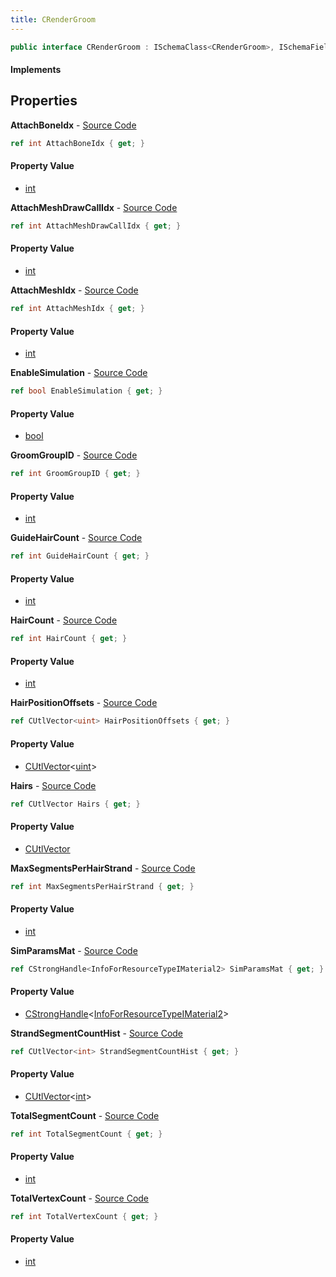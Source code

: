 ```yaml
---
title: CRenderGroom
---
```


```csharp
public interface CRenderGroom : ISchemaClass<CRenderGroom>, ISchemaField, ISchemaClass, INativeHandle
```

#### Implements

## Properties

**AttachBoneIdx** - [Source Code](https://github.com/swiftly-solution/swiftlys2/blob/master/managed/src/SwiftlyS2.Generated/Schemas/Interfaces/CRenderGroom.cs#L37)

```csharp
ref int AttachBoneIdx { get; }
```

#### Property Value

- [int](https://learn.microsoft.com/dotnet/api/system.int32)

**AttachMeshDrawCallIdx** - [Source Code](https://github.com/swiftly-solution/swiftlys2/blob/master/managed/src/SwiftlyS2.Generated/Schemas/Interfaces/CRenderGroom.cs#L41)

```csharp
ref int AttachMeshDrawCallIdx { get; }
```

#### Property Value

- [int](https://learn.microsoft.com/dotnet/api/system.int32)

**AttachMeshIdx** - [Source Code](https://github.com/swiftly-solution/swiftlys2/blob/master/managed/src/SwiftlyS2.Generated/Schemas/Interfaces/CRenderGroom.cs#L39)

```csharp
ref int AttachMeshIdx { get; }
```

#### Property Value

- [int](https://learn.microsoft.com/dotnet/api/system.int32)

**EnableSimulation** - [Source Code](https://github.com/swiftly-solution/swiftlys2/blob/master/managed/src/SwiftlyS2.Generated/Schemas/Interfaces/CRenderGroom.cs#L43)

```csharp
ref bool EnableSimulation { get; }
```

#### Property Value

- [bool](https://learn.microsoft.com/dotnet/api/system.boolean)

**GroomGroupID** - [Source Code](https://github.com/swiftly-solution/swiftlys2/blob/master/managed/src/SwiftlyS2.Generated/Schemas/Interfaces/CRenderGroom.cs#L35)

```csharp
ref int GroomGroupID { get; }
```

#### Property Value

- [int](https://learn.microsoft.com/dotnet/api/system.int32)

**GuideHairCount** - [Source Code](https://github.com/swiftly-solution/swiftlys2/blob/master/managed/src/SwiftlyS2.Generated/Schemas/Interfaces/CRenderGroom.cs#L27)

```csharp
ref int GuideHairCount { get; }
```

#### Property Value

- [int](https://learn.microsoft.com/dotnet/api/system.int32)

**HairCount** - [Source Code](https://github.com/swiftly-solution/swiftlys2/blob/master/managed/src/SwiftlyS2.Generated/Schemas/Interfaces/CRenderGroom.cs#L29)

```csharp
ref int HairCount { get; }
```

#### Property Value

- [int](https://learn.microsoft.com/dotnet/api/system.int32)

**HairPositionOffsets** - [Source Code](https://github.com/swiftly-solution/swiftlys2/blob/master/managed/src/SwiftlyS2.Generated/Schemas/Interfaces/CRenderGroom.cs#L19)

```csharp
ref CUtlVector<uint> HairPositionOffsets { get; }
```

#### Property Value

- [CUtlVector](/docs/api/shared/natives/cutlvector-1)<[uint](https://learn.microsoft.com/dotnet/api/system.uint32)>

**Hairs** - [Source Code](https://github.com/swiftly-solution/swiftlys2/blob/master/managed/src/SwiftlyS2.Generated/Schemas/Interfaces/CRenderGroom.cs#L17)

```csharp
ref CUtlVector Hairs { get; }
```

#### Property Value

- [CUtlVector](/docs/api/shared/natives/cutlvector)

**MaxSegmentsPerHairStrand** - [Source Code](https://github.com/swiftly-solution/swiftlys2/blob/master/managed/src/SwiftlyS2.Generated/Schemas/Interfaces/CRenderGroom.cs#L25)

```csharp
ref int MaxSegmentsPerHairStrand { get; }
```

#### Property Value

- [int](https://learn.microsoft.com/dotnet/api/system.int32)

**SimParamsMat** - [Source Code](https://github.com/swiftly-solution/swiftlys2/blob/master/managed/src/SwiftlyS2.Generated/Schemas/Interfaces/CRenderGroom.cs#L21)

```csharp
ref CStrongHandle<InfoForResourceTypeIMaterial2> SimParamsMat { get; }
```

#### Property Value

- [CStrongHandle](/docs/api/shared/natives/cstronghandle-1)<[InfoForResourceTypeIMaterial2](/docs/api/shared/schemadefinitions/infoforresourcetypeimaterial2)>

**StrandSegmentCountHist** - [Source Code](https://github.com/swiftly-solution/swiftlys2/blob/master/managed/src/SwiftlyS2.Generated/Schemas/Interfaces/CRenderGroom.cs#L23)

```csharp
ref CUtlVector<int> StrandSegmentCountHist { get; }
```

#### Property Value

- [CUtlVector](/docs/api/shared/natives/cutlvector-1)<[int](https://learn.microsoft.com/dotnet/api/system.int32)>

**TotalSegmentCount** - [Source Code](https://github.com/swiftly-solution/swiftlys2/blob/master/managed/src/SwiftlyS2.Generated/Schemas/Interfaces/CRenderGroom.cs#L33)

```csharp
ref int TotalSegmentCount { get; }
```

#### Property Value

- [int](https://learn.microsoft.com/dotnet/api/system.int32)

**TotalVertexCount** - [Source Code](https://github.com/swiftly-solution/swiftlys2/blob/master/managed/src/SwiftlyS2.Generated/Schemas/Interfaces/CRenderGroom.cs#L31)

```csharp
ref int TotalVertexCount { get; }
```

#### Property Value

- [int](https://learn.microsoft.com/dotnet/api/system.int32)

